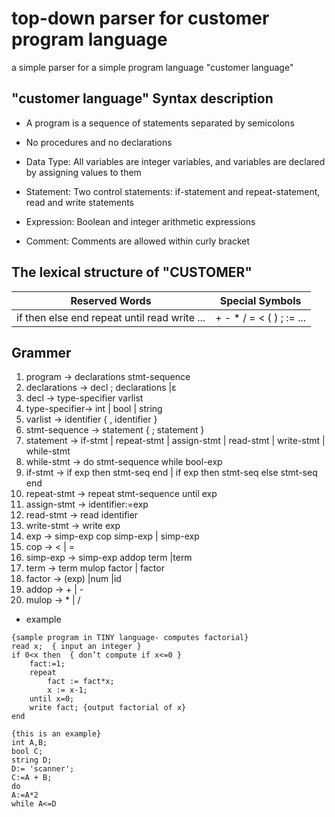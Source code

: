 # top-down parser for customer program language

a simple parser for a simple program language "customer language"

## "customer language" Syntax description

- A program is a sequence of statements separated by semicolons

- No procedures and no declarations

- Data Type: All variables are integer variables, and variables are declared by assigning values to them

- Statement: Two control statements: if-statement and repeat-statement, read and write statements

- Expression: Boolean and integer arithmetic expressions

- Comment: Comments are allowed within curly bracket

## The lexical structure of "CUSTOMER"

| Reserved Words      | Special Symbols |
| ----------- | ----------- |
| if then else end repeat until read write ...| + - * / = < ( )  ; := ...

## Grammer

1. program -> declarations stmt-sequence
2. declarations -> decl ; declarations |ε
3. decl -> type-specifier varlist
4. type-specifier-> int | bool | string
5. varlist -> identifier { , identifier }
6. stmt-sequence -> statement { ; statement }
7. statement -> if-stmt | repeat-stmt | assign-stmt | read-stmt | write-stmt | while-stmt
8. while-stmt -> do stmt-sequence while bool-exp
9. if-stmt -> if exp then stmt-seq end | if exp then stmt-seq else stmt-seq
end
10. repeat-stmt -> repeat stmt-sequence until exp
11. assign-stmt -> identifier:=exp
12. read-stmt -> read identifier
13. write-stmt -> write exp
14. exp -> simp-exp cop simp-exp | simp-exp
15. cop -> < | =
16. simp-exp -> simp-exp addop term |term
17. term -> term mulop factor | factor
18. factor -> (exp) |num |id
19. addop -> + | -
20. mulop -> * | /

- example

```
{sample program in TINY language- computes factorial}
read x;  { input an integer }
if 0<x then  { don’t compute if x<=0 }
	fact:=1;
	repeat
		fact := fact*x;
		x := x-1;
	until x=0;
	write fact; {output factorial of x}
end
```

```
{this is an example}
int A,B;
bool C;
string D;
D:= 'scanner';
C:=A + B;
do
A:=A*2
while A<=D
```